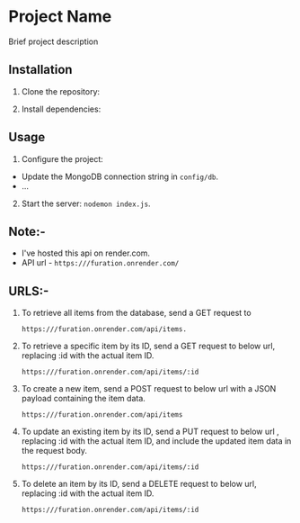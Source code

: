 # Project Name

Brief project description

## Installation

1. Clone the repository:

2. Install dependencies:

## Usage

1. Configure the project:

- Update the MongoDB connection string in `config/db`.
- ...

2. Start the server: `nodemon index.js`.

## Note:-

- I've hosted this api on render.com.
- API url - `https:///furation.onrender.com/`

## URLS:-

1.  To retrieve all items from the database, send a GET request to

        https:///furation.onrender.com/api/items.

2.  To retrieve a specific item by its ID, send a GET request to below url, replacing :id with the actual item ID.

        https:///furation.onrender.com/api/items/:id

3.  To create a new item, send a POST request to below url with a JSON payload containing the item data.

        https:///furation.onrender.com/api/items

4.  To update an existing item by its ID, send a PUT request to below url , replacing :id with the actual item ID, and include the updated item data in the request body.

        https:///furation.onrender.com/api/items/:id

5.  To delete an item by its ID, send a DELETE request to below url, replacing :id with the actual item ID.

        https:///furation.onrender.com/api/items/:id
